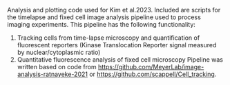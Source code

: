 Analysis and plotting code used for Kim et al.2023.
Included are scripts for the timelapse and fixed cell image analysis pipeline used to process imaging experiments.
This pipeline has the following functionality:
 1. Tracking cells from time-lapse microscopy and quantification of fluorescent reporters (Kinase Translocation Reporter signal measured by nuclear/cytoplasmic ratio)
 2. Quantitative fluorescence analysis of fixed cell microscopy
Pipeline was written based on code from https://github.com/MeyerLab/image-analysis-ratnayeke-2021 or https://github.com/scappell/Cell_tracking.
